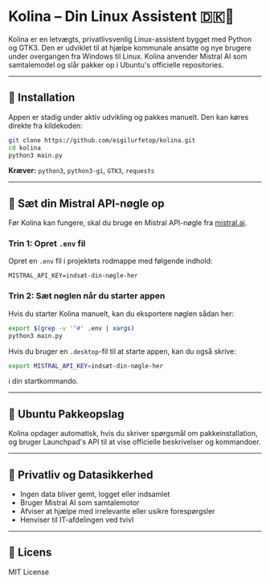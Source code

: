 # Kolina – Din Linux Assistent 🇩🇰🐧

Kolina er en letvægts, privatlivsvenlig Linux-assistent bygget med Python og GTK3. Den er udviklet til at hjælpe kommunale ansatte og nye brugere under overgangen fra Windows til Linux. Kolina anvender Mistral AI som samtalemodel og slår pakker op i Ubuntu's officielle repositories.

---

## 🚀 Installation

Appen er stadig under aktiv udvikling og pakkes manuelt. Den kan køres direkte fra kildekoden:

```bash
git clone https://github.com/eigilurfetop/kolina.git
cd kolina
python3 main.py
```

**Kræver:** `python3`, `python3-gi`, `GTK3`, `requests`

---

## 🔑 Sæt din Mistral API-nøgle op

Før Kolina kan fungere, skal du bruge en Mistral API-nøgle fra [mistral.ai](https://mistral.ai).

### Trin 1: Opret `.env` fil

Opret en `.env` fil i projektets rodmappe med følgende indhold:

```
MISTRAL_API_KEY=indsæt-din-nøgle-her
```

### Trin 2: Sæt nøglen når du starter appen

Hvis du starter Kolina manuelt, kan du eksportere nøglen sådan her:

```bash
export $(grep -v '^#' .env | xargs)
python3 main.py
```

Hvis du bruger en `.desktop`-fil til at starte appen, kan du også skrive:

```bash
export MISTRAL_API_KEY=indsæt-din-nøgle-her
```

i din startkommando.

---

## 📆 Ubuntu Pakkeopslag

Kolina opdager automatisk, hvis du skriver spørgsmål om pakkeinstallation, og bruger Launchpad's API til at vise officielle beskrivelser og kommandoer.

---

## 🔐 Privatliv og Datasikkerhed

* Ingen data bliver gemt, logget eller indsamlet
* Bruger Mistral AI som samtalemotor
* Afviser at hjælpe med irrelevante eller usikre forespørgsler
* Henviser til IT-afdelingen ved tvivl

---

## 📜 Licens

MIT License
